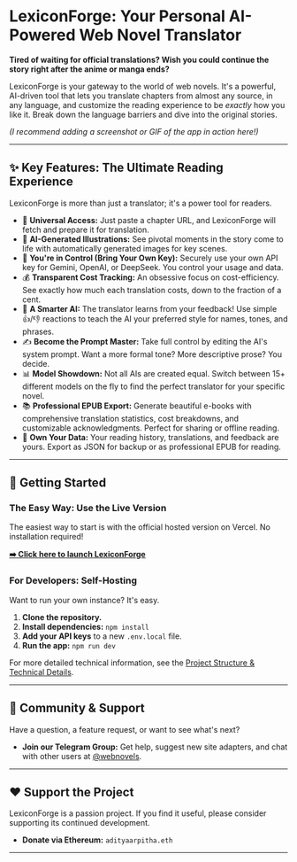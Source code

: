 # LexiconForge: Your Personal AI-Powered Web Novel Translator

**Tired of waiting for official translations? Wish you could continue the story right after the anime or manga ends?**

LexiconForge is your gateway to the world of web novels. It's a powerful, AI-driven tool that lets you translate chapters from almost any source, in any language, and customize the reading experience to be *exactly* how you like it. Break down the language barriers and dive into the original stories.

*(I recommend adding a screenshot or GIF of the app in action here!)*

---

## ✨ Key Features: The Ultimate Reading Experience

LexiconForge is more than just a translator; it's a power tool for readers.

*   📖 **Universal Access:** Just paste a chapter URL, and LexiconForge will fetch and prepare it for translation.
*   🎨 **AI-Generated Illustrations:** See pivotal moments in the story come to life with automatically generated images for key scenes.
*   🔑 **You're in Control (Bring Your Own Key):** Securely use your own API key for Gemini, OpenAI, or DeepSeek. You control your usage and data.
*   💰 **Transparent Cost Tracking:** An obsessive focus on cost-efficiency. See exactly how much each translation costs, down to the fraction of a cent.
*   🧠 **A Smarter AI:** The translator learns from your feedback! Use simple 👍/👎 reactions to teach the AI your preferred style for names, tones, and phrases.
*   ✍️ **Become the Prompt Master:** Take full control by editing the AI's system prompt. Want a more formal tone? More descriptive prose? You decide.
*   📊 **Model Showdown:** Not all AIs are created equal. Switch between 15+ different models on the fly to find the perfect translator for your specific novel.
*   📚 **Professional EPUB Export:** Generate beautiful e-books with comprehensive translation statistics, cost breakdowns, and customizable acknowledgments. Perfect for sharing or offline reading.
*   💾 **Own Your Data:** Your reading history, translations, and feedback are yours. Export as JSON for backup or as professional EPUB for reading.

---

## 🚀 Getting Started

### The Easy Way: Use the Live Version
The easiest way to start is with the official hosted version on Vercel. No installation required!

**[➡️ Click here to launch LexiconForge](https://lexicon-forge.vercel.app/)**

### For Developers: Self-Hosting
Want to run your own instance? It's easy.

1.  **Clone the repository.**
2.  **Install dependencies:** `npm install`
3.  **Add your API keys** to a new `.env.local` file.
4.  **Run the app:** `npm run dev`

For more detailed technical information, see the [Project Structure & Technical Details](./PROJECT_STRUCTURE.md).

---

## 💬 Community & Support

Have a question, a feature request, or want to see what's next?

*   **Join our Telegram Group:** Get help, suggest new site adapters, and chat with other users at [@webnovels](https://t.me/webnovels).

---

## ❤️ Support the Project

LexiconForge is a passion project. If you find it useful, please consider supporting its continued development.

*   **Donate via Ethereum:** `adityaarpitha.eth`

---
